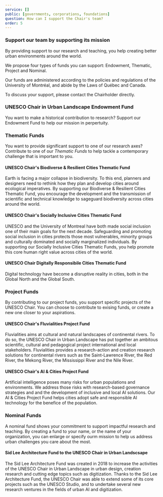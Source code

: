 ```yaml
---
service: []
public: [governments, corporations, foundations]
question: How can I support the Chair's team?
order: 5
---
```


### Support our team by supporting its mission

By providing support to our research and teaching, you help creating better urban environments around the world.

We propose four types of funds you can support: Endowment, Thematic, Project and Nominal.

Our funds are administered according to the policies and regulations of the University of Montréal, and abide by the Laws of Québec and Canada.

To discuss your support, please contact the Chairholder directly.


### UNESCO Chair in Urban Landscape Endowment Fund

You want to make a historical contribution to research? Support our Endowment Fund to help our mission in perpertuity.

### Thematic Funds

You want to provide significant support to one of our research axes? Contribute to one of our *Thematic Funds* to help tackle a contemporary challenge that is important to you.

#### UNESCO Chair's Biodiverse & Resilient Cities Thematic Fund

Earth is facing a major collapse in biodiversity. To this end, planners and designers need to rethink how they plan and develop cities around ecological imperatives. By supporting our Biodiverse & Resilient Cities Thematic Fund, you encourage the development and the transmission of scientific and technical knowledge to sageguard biodiversity across cities around the world.

#### UNESCO Chair's Socially Inclusive Cities Thematic Fund

UNESCO and the University of Montreal have both made social inclusion one of their main goals for the next decade. Safeguarding and promoting social inclusion in cities protects those most vulnerables, minority groups and culturally dominated and socially marginalized individuals. By supporting our Socially Inclusive Cities Thematic Funds, you help promote this core human right value across cities of the world.

#### UNESCO Chair Digitally Responsibile Cities Thematic Fund

Digital technology have become a disruptive reality in cities, both in the Global North and the Global South.

### Project Funds

By contributing to our project funds, you support specific projects of the UNESCO Chair. You can choose to contribute to exising funds, or create a new one closer to your aspirations.

#### UNESCO Chair's Fluvialities Project Fund

Fluvialities aims at cultural and natural landscapes of continental rivers. To do so, the UNESCO Chair in Urban Landscape has put together an ambitous scientific, cultural and pedagogical project international and local stakeholders. Fluvialities provides a research-action and creation research solutions for continental rivers such as the Saint-Lawrence River, the Red River, the Mekong River, the Mississippi River and the Nile River.

#### UNESCO Chair's AI & Cities Project Fund

Artificial intelligence poses many risks for urban populations and environments. We address those risks with research-based governance strategies and and the development of inclusive and local AI solutions. Our AI & Cities Project Fund helps cities adopt safe and responsible AI technology for the benefice of the population.

### Nominal Funds

A nominal fund shows your commitment to support impactful research and teaching. By creating a fund to your name, or the name of your organization, you can enlarge or specify ourm mission to help us address urban challenges you care about the most.

#### Sid Lee Architecture Fund to the UNESCO Chair in Urban Landscsape

The Sid Lee Architecture Fund was created in 2018 to increase the activities of the UNESCO Chair in Urban Landscape in urban design, creation research and cutting edge topics such as digitization. Thanks to the Sid Lee Architecture Fund, the UNESCO Chair was able to extend some of its core projects such as the UNESCO Studio, and to undertake several new research ventures in the fields of urban AI and digitization.
